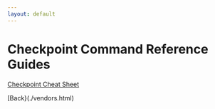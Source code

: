 ```yaml
---
layout: default
---
```


# Checkpoint Command Reference Guides

[Checkpoint Cheat Sheet](./Checkpoint/checkpoint_cheat.html)


[Back}(./vendors.html)